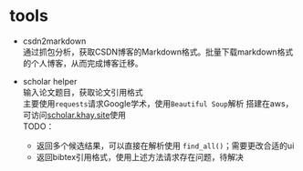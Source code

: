 # tools
- csdn2markdown  
通过抓包分析，获取CSDN博客的Markdown格式。批量下载markdown格式的个人博客，从而完成博客迁移。

- scholar helper  
输入论文题目，获取论文引用格式  
主要使用`requests`请求Google学术，使用`Beautiful Soup`解析
搭建在aws，可访问[scholar.khay.site](http://scholar.khay.site)使用  
TODO：  
    + 返回多个候选结果，可以直接在解析使用 `find_all()`；需要更改合适的ui
    + 返回bibtex引用格式，使用上述方法请求存在问题，待解决